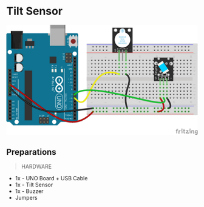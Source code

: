 # Tilt Sensor

![Tilt Sensor Fritzing Project](Tilt.png)

## Preparations

> HARDWARE

- 1x - UNO Board + USB Cable
- 1x - Tilt Sensor
- 1x - Buzzer
- Jumpers
